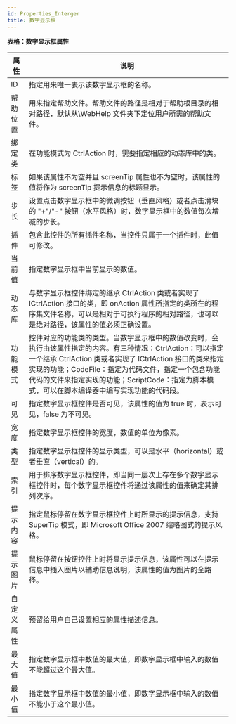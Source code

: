```yaml
---
id: Properties_Interger
title: 数字显示框
---
```

**表格：数字显示框属性**

属性 | 说明  
---|---  
ID | 指定用来唯一表示该数字显示框的名称。  
帮助位置 | 用来指定帮助文件。帮助文件的路径是相对于帮助根目录的相对路径，默认从\WebHelp 文件夹下定位用户所需的帮助文件。  
绑定类 | 在功能模式为 CtrlAction 时，需要指定相应的动态库中的类。  
标签 | 如果该属性不为空并且 screenTip 属性也不为空时，该属性的值将作为 screenTip 提示信息的标题显示。  
步长 | 设置点击数字显示框中的微调按钮（垂直风格）或者点击滑块的 "+"/"-" 按钮（水平风格）时，数字显示框中的数值每次增减的步长。  
插件 | 包含此控件的所有插件名称，当控件只属于一个插件时，此值可修改。  
当前值 | 指定数字显示框中当前显示的数值。  
动态库 | 与数字显示框控件绑定的继承 CtrlAction 类或者实现了 ICtrlAction 接口的类，即 onAction 属性所指定的类所在的程序集文件名称，可以是相对于可执行程序的相对路径，也可以是绝对路径，该属性的值必须正确设置。  
功能模式 | 控件对应的功能类的类型。当数字显示框中的数值改变时，会执行由该属性指定的内容。有三种情况：CtrlAction：可以指定一个继承 CtrlAction 类或者实现了 ICtrlAction 接口的类来指定实现的功能；CodeFile：指定为代码文件，指定一个包含功能代码的文件来指定实现的功能；ScriptCode：指定为脚本模式，可以在脚本编译器中编写实现功能的代码段。  
可见 | 指定数字显示框控件是否可见，该属性的值为 true 时，表示可见，false 为不可见。  
宽度 | 指定数字显示框控件的宽度，数值的单位为像素。  
类型 | 指定数字显示框控件的显示类型，可以是水平（horizontal）或者垂直（vertical）的。  
索引 | 用于排序数字显示框控件，即当同一层次上存在多个数字显示框控件时，每个数字显示框控件将通过该属性的值来确定其排列次序。  
提示内容 | 指定鼠标停留在数字显示框控件上时所显示的提示信息，支持 SuperTip 模式，即 Microsoft Office 2007 缩略图式的提示风格。  
提示图片 | 鼠标停留在按钮控件上时将显示提示信息，该属性可以在提示信息中插入图片以辅助信息说明，该属性的值为图片的全路径。  
自定义属性 | 预留给用户自己设置相应的属性描述信息。  
最大值 | 指定数字显示框中数值的最大值，即数字显示框中输入的数值不能超过这个最大值。  
最小值 | 指定数字显示框中数值的最小值，即数字显示框中输入的数值不能小于这个最小值。  
  
